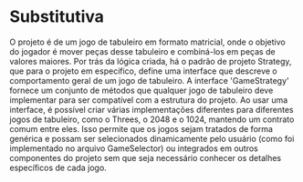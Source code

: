 # Substitutiva
O projeto é de um jogo de tabuleiro em formato matricial, onde o objetivo do jogador é mover peças desse tabuleiro e combiná-los em peças de valores maiores.
Por trás da lógica criada, há o padrão de projeto Strategy, que para o projeto em específico, define uma interface que descreve o comportamento geral de um jogo de tabuleiro.
A interface 'GameStrategy' fornece um conjunto de métodos que qualquer jogo de tabuleiro deve implementar para ser compatível com a estrutura do projeto.
Ao usar uma interface, é possível criar várias implementações diferentes para diferentes jogos de tabuleiro, como o Threes, o 2048 e o 1024, mantendo um contrato comum entre eles. Isso permite que os jogos sejam tratados de forma genérica e possam ser selecionados dinamicamente pelo usuário (como foi implementado no arquivo GameSelector) ou integrados em outros componentes do projeto sem que seja necessário conhecer os detalhes específicos de cada jogo.
